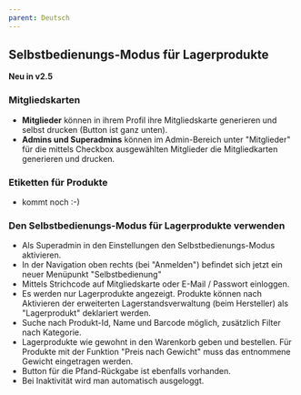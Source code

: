 ```yaml
---
parent: Deutsch
---
```

## Selbstbedienungs-Modus für Lagerprodukte

**Neu in v2.5**

### Mitgliedskarten
* **Mitglieder** können in ihrem Profil ihre Mitgliedskarte generieren und selbst drucken (Button ist ganz unten).
* **Admins und Superadmins** können im Admin-Bereich unter "Mitglieder" für die mittels Checkbox ausgewählten Mitglieder die Mitgliedkarten generieren und drucken.


### Etiketten für Produkte
* kommt noch :-)


### Den Selbstbedienungs-Modus für Lagerprodukte verwenden
* Als Superadmin in den Einstellungen den Selbstbedienungs-Modus aktivieren.
* In der Navigation oben rechts (bei "Anmelden") befindet sich jetzt ein neuer Menüpunkt "Selbstbedienung"
* Mittels Strichcode auf Mitgliedskarte oder E-Mail / Passwort einloggen.
* Es werden nur Lagerprodukte angezeigt. Produkte können nach Aktivieren der erweiterten Lagerstandsverwaltung (beim Hersteller) als "Lagerprodukt" deklariert werden.
* Suche nach Produkt-Id, Name und Barcode möglich, zusätzlich Filter nach Kategorie.
* Lagerprodukte wie gewohnt in den Warenkorb geben und bestellen. Für Produkte mit der Funktion "Preis nach Gewicht" muss das entnommene Gewicht eingetragen werden.
* Button für die Pfand-Rückgabe ist ebenfalls vorhanden. 
* Bei Inaktivität wird man automatisch ausgeloggt.